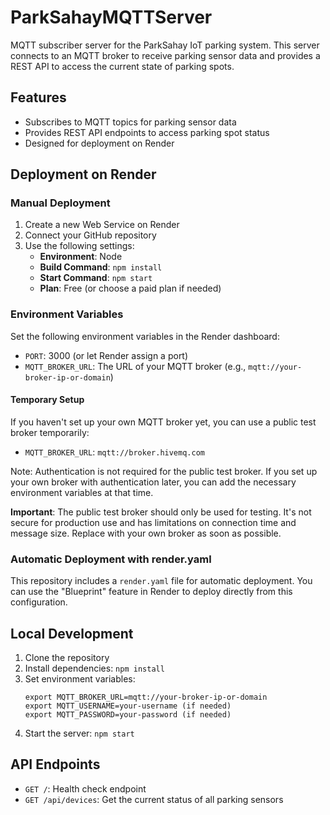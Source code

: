# ParkSahayMQTTServer

MQTT subscriber server for the ParkSahay IoT parking system. This server connects to an MQTT broker to receive parking sensor data and provides a REST API to access the current state of parking spots.

## Features

- Subscribes to MQTT topics for parking sensor data
- Provides REST API endpoints to access parking spot status
- Designed for deployment on Render

## Deployment on Render

### Manual Deployment

1. Create a new Web Service on Render
2. Connect your GitHub repository
3. Use the following settings:
   - **Environment**: Node
   - **Build Command**: `npm install`
   - **Start Command**: `npm start`
   - **Plan**: Free (or choose a paid plan if needed)

### Environment Variables

Set the following environment variables in the Render dashboard:

- `PORT`: 3000 (or let Render assign a port)
- `MQTT_BROKER_URL`: The URL of your MQTT broker (e.g., `mqtt://your-broker-ip-or-domain`)

#### Temporary Setup

If you haven't set up your own MQTT broker yet, you can use a public test broker temporarily:

- `MQTT_BROKER_URL`: `mqtt://broker.hivemq.com`

Note: Authentication is not required for the public test broker. If you set up your own broker with authentication later, you can add the necessary environment variables at that time.

**Important**: The public test broker should only be used for testing. It's not secure for production use and has limitations on connection time and message size. Replace with your own broker as soon as possible.

### Automatic Deployment with render.yaml

This repository includes a `render.yaml` file for automatic deployment. You can use the "Blueprint" feature in Render to deploy directly from this configuration.

## Local Development

1. Clone the repository
2. Install dependencies: `npm install`
3. Set environment variables:
   ```
   export MQTT_BROKER_URL=mqtt://your-broker-ip-or-domain
   export MQTT_USERNAME=your-username (if needed)
   export MQTT_PASSWORD=your-password (if needed)
   ```
4. Start the server: `npm start`

## API Endpoints

- `GET /`: Health check endpoint
- `GET /api/devices`: Get the current status of all parking sensors
